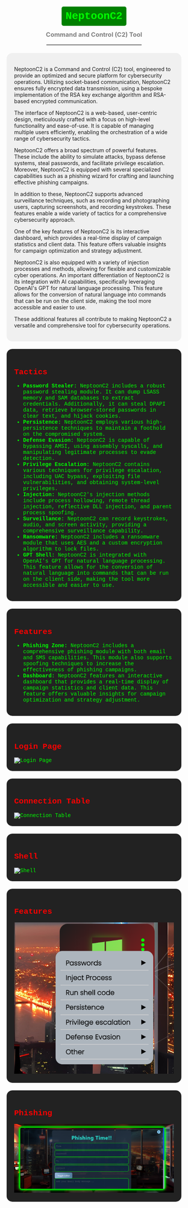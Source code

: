 <div align="center">

# <span style="color:lime; background-color:green; padding:10px; border-radius:5px; font-family: 'Courier New', monospace;">NeptoonC2</span>

### <span style="color:gray">Command and Control (C2) Tool</span>

<hr style="width:50%;border:1px solid #d3d3d3">

</div>

<div style="margin: 20px; padding: 20px; background-color: #f0f0f0; border-radius: 15px;">

NeptoonC2 is a Command and Control (C2) tool, engineered to provide an optimized and secure platform for cybersecurity operations. Utilizing socket-based communication, NeptoonC2 ensures fully encrypted data transmission, using a bespoke implementation of the RSA key exchange algorithm and RSA-based encrypted communication.

The interface of NeptoonC2 is a web-based, user-centric design, meticulously crafted with a focus on high-level functionality and ease-of-use. It is capable of managing multiple users efficiently, enabling the orchestration of a wide range of cybersecurity tactics.

NeptoonC2 offers a broad spectrum of powerful features. These include the ability to simulate attacks, bypass defense systems, steal passwords, and facilitate privilege escalation. Moreover, NeptoonC2 is equipped with several specialized capabilities such as a phishing wizard for crafting and launching effective phishing campaigns.

In addition to these, NeptoonC2 supports advanced surveillance techniques, such as recording and photographing users, capturing screenshots, and recording keystrokes. These features enable a wide variety of tactics for a comprehensive cybersecurity approach.

One of the key features of NeptoonC2 is its interactive dashboard, which provides a real-time display of campaign statistics and client data. This feature offers valuable insights for campaign optimization and strategy adjustment.

NeptoonC2 is also equipped with a variety of injection processes and methods, allowing for flexible and customizable cyber operations. An important differentiation of NeptoonC2 is its integration with AI capabilities, specifically leveraging OpenAI's GPT for natural language processing. This feature allows for the conversion of natural language into commands that can be run on the client side, making the tool more accessible and easier to use.

These additional features all contribute to making NeptoonC2 a versatile and comprehensive tool for cybersecurity operations.

</div>

<div style="margin: 20px; padding: 20px; background-color: #222222; color: #00ff00; font-family: 'Courier New', monospace; border-radius: 15px;">

<h2 style="color:#ff0000">Tactics</h2>

<ul>

<li><b>Password Stealer:</b> NeptoonC2 includes a robust password stealing module. It can dump LSASS memory and SAM databases to extract credentials. Additionally, it can steal DPAPI data, retrieve browser-stored passwords in clear text, and hijack cookies.</li>

<li><b>Persistence:</b> NeptoonC2 employs various high-persistence techniques to maintain a foothold on the compromised system.</li>

<li><b>Defense Evasion:</b> NeptoonC2 is capable of bypassing AMSI, using assembly syscalls, and manipulating legitimate processes to evade detection.</li>

<li><b>Privilege Escalation:</b> NeptoonC2 contains various techniques for privilege escalation, including UAC bypass, exploiting file vulnerabilities, and obtaining system-level privileges.</li>

<li><b>Injection:</b> NeptoonC2's injection methods include process hollowing, remote thread injection, reflective DLL injection, and parent process spoofing.</li>

<li><b>Surveillance:</b> NeptoonC2 can record keystrokes, audio, and screen activity, providing a comprehensive surveillance capability.</li>

<li><b>Ransomware:</b> NeptoonC2 includes a ransomware module that uses AES and a custom encryption algorithm to lock files.</li>

<li><b>GPT Shell:</b> NeptoonC2 is integrated with OpenAI's GPT for natural language processing. This feature allows for the conversion of natural language into commands that can be run on the client side, making the tool more accessible and easier to use.</li>

</ul>

</div>


<div style="margin: 20px; padding: 20px; background-color: #222222; color: #00ff00; font-family: 'Courier New', monospace; border-radius: 15px;">

<h2 style="color:#ff0000">Features</h2>

<ul>

<li><b>Phishing Zone:</b> NeptoonC2 includes a comprehensive phishing module with both email and SMS capabilities. This module also supports spoofing techniques to increase the effectiveness of phishing campaigns.</li>

<li><b>Dashboard:</b> NeptoonC2 features an interactive dashboard that provides a real-time display of campaign statistics and client data. This feature offers valuable insights for campaign optimization and strategy adjustment.</li>

</ul>

</div>


<div style="margin: 20px; padding: 20px; background-color: #222222; color: #00ff00; font-family: 'Courier New', monospace; border-radius: 15px;">

<h2 style="color:#ff0000">Login Page</h2>

<img src="https://github.com/ahron-chet/Neptoon/blob/main/img/login.png" alt="Login Page" style="max-width:100%;height:auto;">

</div>


<div style="margin: 20px; padding: 20px; background-color: #222222; color: #00ff00; font-family: 'Courier New', monospace; border-radius: 15px;">

<h2 style="color:#ff0000">Connection Table</h2>

<img src="https://github.com/ahron-chet/Neptoon/blob/main/img/ct.png" alt="Connection Table" style="max-width:100%;height:auto;">

</div>

<div style="margin: 20px; padding: 20px; background-color: #222222; color: #00ff00; font-family: 'Courier New', monospace; border-radius: 15px;">

<h2 style="color:#ff0000">Shell</h2>

<img src="https://github.com/ahron-chet/Neptoon/blob/main/img/shell.png" alt="Shell" style="max-width:100%;height:auto;">

</div>

<div style="margin: 20px; padding: 20px; background-color: #222222; color: #00ff00; font-family: 'Courier New', monospace; border-radius: 15px;">

<h2 style="color:#ff0000">Features</h2>

<img src="https://github.com/ahron-chet/Neptoon/blob/main/img/settings.png" alt="Features" style="max-width:100%;height:auto;">

</div>

<div style="margin: 20px; padding: 20px; background-color: #222222; color: #00ff00; font-family: 'Courier New', monospace; border-radius: 15px;">

<h2 style="color:#ff0000">Phishing</h2>

<img src="https://github.com/ahron-chet/Neptoon/blob/main/img/Pish.png" alt="Features" style="max-width:100%;height:auto;">

</div>

